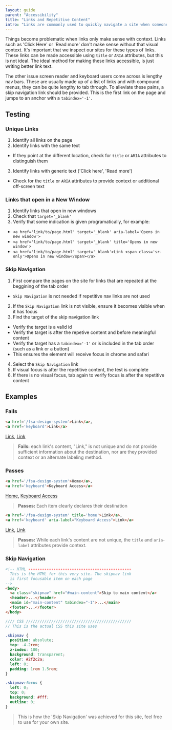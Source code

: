```yaml
---
layout: guide
parent: "Accessibility"
title: "Links and Repetitive Content"
intro: "Links are commonly used to quickly navigate a site when someone is using assistive technology. Often, screen reader users won't read through an entire page to find what they are looking for, they simply move from link to link. "
---
```


Things become problematic when links only make sense with context. Links such as 'Click Here' or 'Read more' don't make sense without that visual context. It's important that we inspect our sites for these types of links. These links can be made accessible using ```title``` or ```ARIA``` attributes, but this is not ideal. The ideal method for making these links accessible, is just writing better link text.

The other issue screen reader and keyboard users come across is lengthy nav bars. These are usually made up of a list of links and with compound menus, they can be quite lengthy to tab through. To alleviate these pains, a skip navigation link should be provided. This is the first link on the page and jumps to an anchor with a ```tabindex='-1'```.

## Testing

### Unique Links

1. Identify all links on the page
2. Identify links with the same text
  * If they point at the different location, check for ```title``` or ```ARIA``` attributes to distinguish them
3. Identify links with generic text ('Click here', 'Read more')
  * Check for the ```title``` or ```ARIA``` attributes to provide context or additional off-screen text

### Links that open in a New Window
1. Identify links that open in new windows
2. Check that ```target='_blank'```
3. Verify that some indication is given programatically, for example:
  *  ```<a href='link/to/page.html' target='_blank' aria-label='Opens in new window'>```
  *  ```<a href='link/to/page.html' target='_blank' title='Opens in new window'>```
  *  ```<a href='link/to/page.html' target='_blank'>Link <span class='sr-only'>Opens in new window</span></a>```

### Skip Navigation

1. First compare the pages on the site for links that are repeated at the beggining of the tab order
  * `Skip Navigation` is not needed if repetitive nav links are not used
2. If the `Skip Navigation` link is not visible, ensure it becomes visible when it has focus
3. Find the target of the skip navigation link
  * Verify the target is a valid id
  * Verify the target is after the repetive content and before meaningful content
  * Verify the target has a ```tabindex='-1'``` or is included in the tab order (such as a link or a button)
   * This ensures the element will receive focus in chrome and safari
4. Select the `Skip Navigation` link
5. If visual focus is after the repetitive content, the test is complete
6. If there is no visual focus, tab again to verify focus is after the repetitive content

## Examples

### Fails

```html
<a href='/fsa-design-system'>Link</a>,
<a href='keyboard'>Link</a>
```
<div class="pb-preview">
  <a href='/fsa-design-system'>Link</a>,
  <a href='keyboard'>Link</a>
</div>

> **Fails:** each link's content, "Link," is not unique and do not provide sufficient information about the destination, nor are they provided context or an alternate labeling method.

### Passes

```html
<a href='/fsa-design-system'>Home</a>,
<a href='keyboard'>Keyboard Access</a>
```
<div class="pb-preview">
  <a href='/fsa-design-system'>Home</a>,
  <a href='keyboard'>Keyboard Access</a>
</div>

> **Passes:** Each item clearly declares their destination

```html
<a href='/fsa-design-system' title='home'>Link</a>,
<a href='keyboard' aria-label="Keyboard Access">Link</a>
```
<div class="pb-preview">
  <a href='/fsa-design-system' title='home'>Link</a>,
  <a href='keyboard' aria-label="Keyboard Access">Link</a>
</div>

> **Passes:** While each link's content are not unique, the ```title``` and ```aria-label``` attributes provide context.

### Skip Navigation

```html
<!-- HTML ---------------------------------------------
  This is the HTML for this very site. The skipnav link
  is first focusable item on each page
-->
<body>
  <a class="skipnav" href="#main-content">Skip to main content</a>
  <header>...</header>
  <main id="main-content" tabindex="-1">...</main>
  <footer>...</footer>
</body>
```
```scss
//// CSS //////////////////////////////////////////////
// This is the actual CSS this site uses

.skipnav {
  position: absolute;
  top: -4.2rem;
  z-index: 100;
  background: transparent;
  color: #2f2c2a;
  left: 0;
  padding: 1rem 1.5rem;
}

.skipnav:focus {
  left: 0;
  top: 0;
  background: #fff;
  outline: 0;
}

```

> This is how the 'Skip Navigation' was achieved for this site, feel free to use for your own site.

